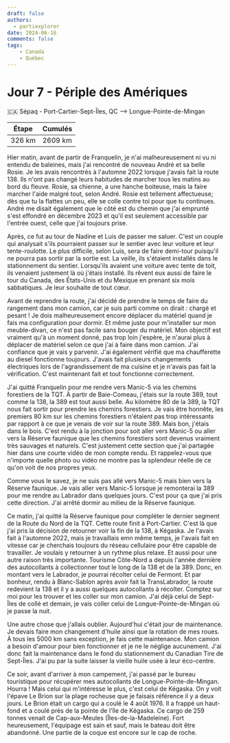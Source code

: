 ```yaml
---
draft: false
authors:
  - partiexplorer
date: 2024-06-16
comments: false
tags:
    - Canada
    - Québec
---
```


# Jour 7 - Périple des Amériques

🇨🇦 Sépaq - Port-Cartier-Sept-Îles, QC --> Longue-Pointe-de-Mingan

|  Étape  |   Cumulés   |
|---------|-------------|
|  326 km |     2609 km |

Hier matin, avant de partir de Franquelin, je n'ai malheureusement ni vu ni entendu de baleines, mais j'ai rencontré de nouveau André et sa belle Rosie. Je les avais rencontrés à l'automne 2022 lorsque j'avais fait la route 138. Ils n'ont pas changé leurs habitudes de marcher tous les matins au bord du fleuve. Rosie, sa chienne, a une hanche boiteuse, mais la faire marcher l'aide malgré tout, selon André. Rosie est tellement affectueuse; dès que tu la flattes un peu, elle se colle contre toi pour que tu continues. André me disait également que le côté est du chemin que j'ai emprunté s'est effondré en décembre 2023 et qu'il est seulement accessible par l'entrée ouest, celle que j'ai toujours prise.

Après, ce fut au tour de Nadine et Luis de passer me saluer. C'est un couple qui analysait s'ils pourraient passer sur le sentier avec leur voiture et leur tente-roulotte. Le plus difficile, selon Luis, sera de faire demi-tour puisqu'il ne pourra pas sortir par la sortie est. La veille, ils s'étaient installés dans le stationnement du sentier. Lorsqu'ils avaient une voiture avec tente de toit, ils venaient justement là où j'étais installé. Ils rêvent eux aussi de faire le tour du Canada, des États-Unis et du Mexique en prenant six mois sabbatiques. Je leur souhaite de tout cœur.

Avant de reprendre la route, j'ai décidé de prendre le temps de faire du rangement dans mon camion, car je suis parti comme on dirait : chargé et pesant ! Je dois malheureusement encore déplacer du matériel quand je fais ma configuration pour dormir. Et même juste pour m'installer sur mon meuble-divan, ce n'est pas facile sans bouger du matériel. Mon objectif est vraiment qu'à un moment donné, pas trop loin j'espère, je n'aurai plus à déplacer de matériel selon ce que j'ai à faire dans mon camion. J'ai confiance que je vais y parvenir. J'ai également vérifié que ma chaufferette au diesel fonctionne toujours. J'avais fait plusieurs changements électriques lors de l'agrandissement de ma cuisine et je n'avais pas fait la vérification. C'est maintenant fait et tout fonctionne correctement.

J'ai quitté Franquelin pour me rendre vers Manic-5 via les chemins forestiers de la TQT. À partir de Baie-Comeau, j'étais sur la route 389, tout comme la 138, la 389 est tout aussi belle. Au kilomètre 80 de la 389, la TQT nous fait sortir pour prendre les chemins forestiers. Je vais être honnête, les premiers 80 km sur les chemins forestiers n'étaient pas trop intéressants par rapport à ce que je venais de voir sur la route 389. Mais bon, j'étais dans le bois. C'est rendu à la jonction pour soit aller vers Manic-5 ou aller vers la Réserve faunique que les chemins forestiers sont devenus vraiment très sauvages et naturels. C'est justement cette section que j'ai partagée hier dans une courte vidéo de mon compte rendu. Et rappelez-vous que n'importe quelle photo ou vidéo ne montre pas la splendeur réelle de ce qu'on voit de nos propres yeux.

Comme vous le savez, je ne suis pas allé vers Manic-5 mais bien vers la Réserve faunique. Je vais aller vers Manic-5 lorsque je remonterai la 389 pour me rendre au Labrador dans quelques jours. C'est pour ça que j'ai pris cette direction. J'ai arrêté dormir au milieu de la Réserve faunique.

Ce matin, j'ai quitté la Réserve faunique pour compléter le dernier segment de la Route du Nord de la TQT. Cette route finit à Port-Cartier. C'est là que j'ai pris la décision de retourner voir la fin de la 138, à Kégaska. Je l'avais fait à l'automne 2022, mais je travaillais emn même temps, je l'avais fait en vitesse car je cherchais toujours du réseau cellulaire pour être capable de travailler. Je voulais y retourner à un rythme plus relaxe. Et aussi pour une autre raison très importante. Tourisme Côte-Nord a depuis l'année dernière des autocollants à collectionner tout le long de la 138 et de la 389. Donc, en montant vers le Labrador, je pourrai récolter celui de Fermont. Et par bonheur, rendu à Blanc-Sablon après avoir fait la TransLabrador, la route redevient la 138 et il y a aussi quelques autocollants à récolter. Comptez sur moi pour les trouver et les coller sur mon camion. J'ai déjà celui de Sept-Îles de collé et demain, je vais coller celui de Longue-Pointe-de-Mingan où je passe la nuit.

Une autre chose que j'allais oublier. Aujourd'hui c'était jour de maintenance. Je devais faire mon changement d'huile ainsi que la rotation de mes roues. À tous les 5000 km sans exception, je fais cette maintenance. Mon camion a besoin d'amour pour bien fonctionner et je ne le néglige aucunement. J'ai donc fait la maintenance dans le fond du stationnement du Canadian Tire de Sept-Îles. J'ai pu par la suite laisser la vieille huile usée à leur éco-centre.

Ce soir, avant d'arriver à mon campement, j'ai passé par le bureau touristique pour récupérer mes autocollants de Longue-Pointe-de-Mingan. Hourra ! Mais celui qui m'intéresse le plus, c'est celui de Kégaska. On y voit l'épave Le Brion sur la plage rocheuse que je faisais référence il y a deux jours. Le Brion était un cargo qui a coulé le 4 août 1976. Il a frappé un haut-fond et a coulé près de la pointe de l'île de Kégaska. Ce cargo de 259 tonnes venait de Cap-aux-Meules (Îles-de-la-Madeleine). Fort heureusement, l'équipage est sain et sauf, mais le bateau doit être abandonné. Une partie de la coque est encore sur le cap de roche.
